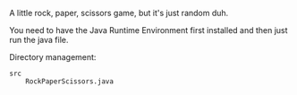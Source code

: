 A little rock, paper, scissors game, but it's just random duh.

You need to have the Java Runtime Environment first installed and then just run the java file.

Directory management:

    src
        RockPaperScissors.java
